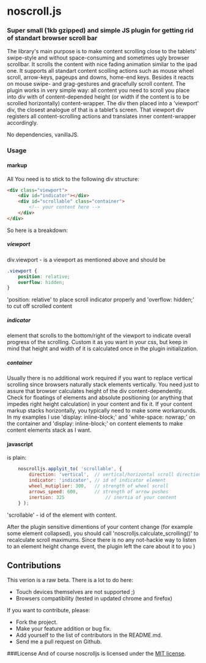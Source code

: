 # noscroll.js
### Super small (1kb gzipped) and simple JS plugin for getting rid of standart browser scroll bar

The library's main purpose is to make content scrolling close to the tablets' swipe-style and without space-consuming and sometimes ugly browser scrollbar. It scrolls the content with nice fading animation similar to the ipad one. It supports all standart content scolling actions such as mouse wheel scroll, arrow-keys, pageups and downs, home-end keys. Besides it reacts on mouse swipe- and grag-gestures and gracefully scroll content.
The plugin works in very simple way: all content you need to scroll you place into div with of content-depended height (or width if the content is to be scrolled horizontally) content-wrapper. The div then placed into a 'viewport' div, the closest analogue of that is a tablet's screen. That viewport div registers all content-scrolling actions and translates inner content-wrapper accordingly.

No dependencies, vanillaJS.

### Usage
#### markup
All You need is to stick to the following div structure:
```html
<div class="viewport">
	<div id="indicator"></div>
	<div id="scrollable" class="container">
		<!-- your content here -->
	</div>
</div>
```
So here is a breakdown:
##### viewport
div.viewport - is a viewport as mentioned above and should be
```css
.viewport {
	position: relative;
	overflow: hidden;
}
```
'position: relative' to place scroll indicator properly and 'overflow: hidden;' to cut off scrolled content

##### indicator
element that scrolls to the bottom/right of the viewport to indicate overall progress of the scrolling. Custom it as you want in your css, but keep in mind that height and width of it is calculated once in the plugin initialization.

##### container
Usually there is no additional work required if you want to replace vertical scrolling since browsers naturally stack elements vertically. You need just to assure that browser calculates height of the div content-dependently. Check for floatings of elements and absolute positioning (or anything that impedes right height calculation) in your content and fix it.
If your content markup stacks horizontally, you typically need to make some workarounds. In my examples I use 'display: inline-block;' and 'white-space: nowrap;' on the container and 'display: inline-block;' on content elements to make content elements stack as I want.

#### javascript
is plain:
```javascript
	noscrolljs.applyit_to( 'scrollable', {
		direction: 'vertical',	// vertical/horizontal scroll direction
		indicator: 'indicator',	// id of indicator element
		wheel_mutiplier: 300,	// strength of wheel scroll
		arrows_speed: 600,		// strength of arrow pushes
		inertion: 325				// inertia of your content
	} );
```
'scrollable' - id of the element with content.

After the plugin sensitive dimentions of your content change (for example some element collapsed), you should call 'noscrolljs.calculate_scrolling()' to recalculate scroll maximums. Since there is no any not-hackie way to listen to an element height change event, the plugin left the care about it to you )


## Contributions
This verion is a raw beta. There is a lot to do here:
  * Touch devices themselves are not supported ;)
  * Browsers compatibility (tested in updated chrome and firefox)

If you want to contribute, please:

  * Fork the project.
  * Make your feature addition or bug fix.
  * Add yourself to the list of contributors in the README.md.
  * Send me a pull request on Github.

###License
And of course noscrolljs is licensed under the [MIT license](http://opensource.org/licenses/MIT).